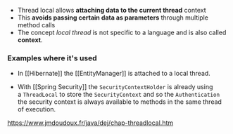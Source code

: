 - Thread local allows **attaching data to the current thread** context
- This **avoids passing certain data as parameters** through multiple method calls
- The concept *local thread* is not specific to a language and is also called **context**.
### Examples where it's used

- In [[Hibernate]] the [[EntityManager]] is attached to a local thread.

- With [[Spring Security]] the `SecurityContextHolder` is already using a `ThreadLocal` to store the `SecurityContext` and so the `Authentication` the security context is always available to methods in the same thread of execution.

https://www.jmdoudoux.fr/java/dej/chap-threadlocal.htm